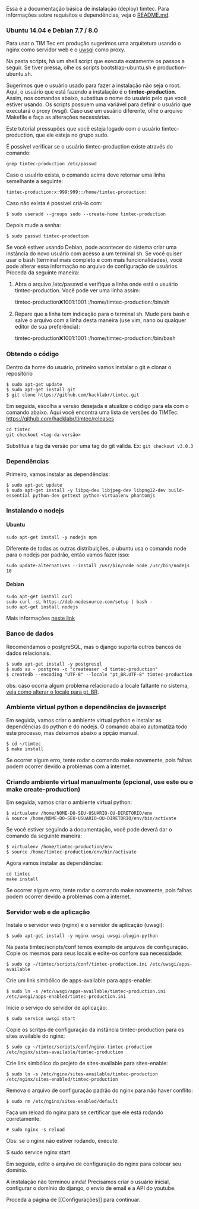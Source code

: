 Essa é a documentação básica de instalação (deploy) timtec. Para informações sobre requisitos e dependências, veja o [README.md](https://github.com/hacklabr/timtec/blob/master/README.md).

### Ubuntu 14.04 e Debian 7.7 / 8.0
Para usar o TIM Tec em produção sugerimos uma arquitetura usando o nginx como servidor web e o [uwsgi](https://uwsgi-docs.readthedocs.org/en/latest/) como proxy.

Na pasta scripts, há um shell script que executa exatamente os passos a seguir. Se tiver pressa, olhe os scripts bootstrap-ubuntu.sh e production-ubuntu.sh.

Sugerimos que o usuário usado para fazer a instalação não seja o root. Aqui, o usuário que está fazendo a instalação é o **timtec-production**. Assim, nos comandos abaixo, substitua o nome do usuário pelo que você estiver usando. Os scripts possuem uma variável para definir o usuário que executará o proxy (wsgi). Caso use um usuário diferente, olhe o arquivo Makefile e faça as alterações necessárias.

Este tutorial pressupões que você esteja logado com o usuário timtec-production, que ele esteja no grupo sudo.

É possível verificar se o usuário timtec-production existe através do comando:

    grep timtec-production /etc/passwd

Caso o usuário exista, o comando acima deve retornar uma linha semelhante a seguinte:

    timtec-production:x:999:999::/home/timtec-production:

Caso não exista é possível criá-lo com:

```
$ sudo useradd --groups sudo --create-home timtec-production
```

Depois mude a senha: 

```
$ sudo passwd timtec-production
```
Se você estiver usando Debian, pode acontecer do sistema criar uma instância do novo usuário com acesso a um terminal sh. Se você quiser usar o bash (terminal mais completo e com mais funcionalidades), você pode alterar essa informação no arquivo de configuração de usuários. Proceda da seguinte maneira: 

1) Abra o arquivo /etc/passwd e verifique a linha onde está o usuário timtec-production. Você pode ver uma linha assim:    

     timtec-production:x:1001:1001::/home/timtec-production:/bin/sh

2) Repare que a linha tem indicação para o terminal sh. Mude para bash e salve o arquivo com a linha desta maneira (use vim, nano ou qualquer editor de sua preferência): 

     timtec-production:x:1001:1001::/home/timtec-production:/bin/bash

### Obtendo o código
Dentro da home do usuário, primeiro vamos instalar o git e clonar o repositório
```
$ sudo apt-get update
$ sudo apt-get install git
$ git clone https://github.com/hacklabr/timtec.git
```

Em seguida, escolha a versão desejada e atualize o código para ela com o comando abaixo. Aqui você encontra uma lista de versões do TIMTec: https://github.com/hacklabr/timtec/releases

    cd timtec
    git checkout <tag-da-versão>

Substitua a tag da versão por uma tag do git válida. Ex: `git checkout v3.0.3`

### Dependências
Primeiro, vamos instalar as dependências:

```
$ sudo apt-get update
$ sudo apt-get install -y libpq-dev libjpeg-dev libpng12-dev build-essential python-dev gettext python-virtualenv phantomjs
```

### Instalando o nodejs

#### Ubuntu
    sudo apt-get install -y nodejs npm

Diferente de todas as outras distribuições, o ubuntu usa o comando node para o nodejs por padrão, então vamos fazer isso:

    sudo update-alternatives --install /usr/bin/node node /usr/bin/nodejs 10

#### Debian

    sudo apt-get install curl
    sudo curl -sL https://deb.nodesource.com/setup | bash -
    sudo apt-get install nodejs

Mais informações [neste link](https://github.com/joyent/node/wiki/installing-node.js-via-package-manager#debian-and-ubuntu-based-linux-distributions)

### Banco de dados
Recomendamos o postgreSQL, mas o django suporta outros bancos de dados relacionais.

    $ sudo apt-get install -y postgresql
    $ sudo su - postgres -c "createuser -d timtec-production"
    $ createdb --encoding "UTF-8" --locale "pt_BR.UTF-8" timtec-production

obs: caso ocorra algum problema relacionado a locale faltante no sistema, [veja como alterar o locale para pt_BR](docs/source/instalacao_e_configuracao/Alterando-locale-para-pt_BR.md). 

### Ambiente virtual python e dependências de javascript

Em seguida, vamos criar o ambiente virtual python e instalar as dependências do python e do nodejs. O comando abaixo automatiza todo este processo, mas deixamos abaixo a opção manual.

```
$ cd ~/timtec
$ make install
```

Se ocorrer algum erro, tente rodar o comando make novamente, pois falhas podem ocorrer devido a problemas com a internet.

### Criando ambiente virtual manualmente (opcional, use este ou o make create-production)
Em seguida, vamos criar o ambiente virtual python:

    $ virtualenv /home/NOME-DO-SEU-USUARIO-OU-DIRETORIO/env
    & source /home/NOME-DO-SEU-USUARIO-OU-DIRETORIO/env/bin/activate

Se você estiver seguindo a documentação, você pode deverá dar o comando da seguinte maneira: 

    $ virtualenv /home/timtec-production/env
    $ source /home/timtec-production/env/bin/activate

Agora vamos instalar as dependências:

    cd timtec
    make install

Se ocorrer algum erro, tente rodar o comando make novamente, pois falhas podem ocorrer devido a problemas com a internet.
  

### Servidor web e de aplicação

Instale o servidor web (nginx) e o servidor de aplicação (uwsgi):

    $ sudo apt-get install -y nginx uwsgi uwsgi-plugin-python

Na pasta timtec/scripts/conf temos exemplo de arquivos de configuração. Copie os mesmos para seus locais e edite-os confore sua necessidade:

    $ sudo cp ~/timtec/scripts/conf/timtec-production.ini /etc/uwsgi/apps-available

Crie um link simbólico de apps-available para apps-enable:

    $ sudo ln -s /etc/uwsgi/apps-available/timtec-production.ini /etc/uwsgi/apps-enabled/timtec-production.ini

Inicie o serviço do servidor de aplicação:

    $ sudo service uwsgi start

Copie os scritps de configuração da instância timtec-production para os sites available do nginx:

    $ sudo cp ~/timtec/scripts/conf/nginx-timtec-production /etc/nginx/sites-available/timtec-production

Crie link simbólico do projeto de sites-available para sites-enable: 

    $ sudo ln -s /etc/nginx/sites-available/timtec-production /etc/nginx/sites-enabled/timtec-production

Remova o arquivo de configuração padrão do nginx para não haver conflito:

    $ sudo rm /etc/nginx/sites-enabled/default

Faça um reload do nginx para se certificar que ele está rodando corretamente: 

    # sudo nginx -s reload

Obs: se o nginx não estiver rodando, execute: 

   $ sudo service nginx start

Em seguida, edite o arquivo de configuração do nginx para colocar seu domínio. 

A instalação não terminou ainda! Precisamos criar o usuário inicial, configurar o domínio do django, o envio de email e a API do youtube.

Proceda a página de [[Configurações]] para continuar.
